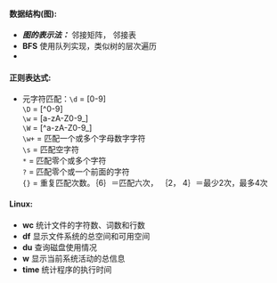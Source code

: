 #### 数据结构(图):
* ***图的表示法：*** 邻接矩阵， 邻接表
* **BFS** 使用队列实现，类似树的层次遍历
* 


#### 正则表达式:

* 元字符匹配：`\d` = [0-9]  
  `\D` = [^0-9]  
  `\w` = [a-zA-Z0-9_]  
  `\W` = [^a-zA-Z0-9_]  
  `\w+` = 匹配一个或多个字母数字字符  
  `\s` = 匹配空字符    
  `*` = 匹配零个或多个字符  
  `?` = 匹配零个或一个前面的字符  
  `{}` = 重复匹配次数。｛6｝＝匹配六次， ｛2， 4｝＝最少2次，最多4次  
  
  
#### Linux:
* **wc** 统计文件的字符数、词数和行数
* **df** 显示文件系统的总空间和可用空间   
* **du** 查询磁盘使用情况   
* **w** 显示当前系统活动的总信息  
* **time** 统计程序的执行时间    